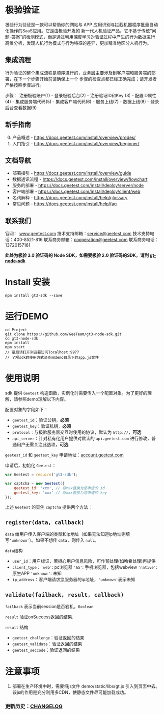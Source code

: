 极验验证
========
极验行为验证是一款可以帮助你的网站与 APP 应用识别与拦截机器程序批量自动化操作的SaaS应用。它是由极验开发的
新一代人机验证产品，它不基于传统“问题-答案”的检测模式，而是通过利用深度学习对验证过程中产生的行为数据进行
高维分析，发现人机行为模式与行为特征的差异，更加精准地区分人机行为。


集成流程
--------
行为验证的整个集成流程是顺序进行的，业务层主要涉及到客户端和服务端的部署，在下一个步骤开始前请确保上一个
步骤的检查点都已经正确完成；请开发者严格按照步骤进行。

步骤： 注册极验账户(1) - 登录极验后台(2) - 注册验证ID和Key (3) - 配置ID属性(4) - 集成服务端代码(5) - 
	   集成客户端代码(6) - 服务上线(7) - 数据上线(8) - 登录后台查看数据(9)


新手指南
--------
0. 产品概述 - https://docs.geetest.com/install/overview/prodes/
1. 入门指引 - https://docs.geetest.com/install/overview/beginner/


文档导航
--------
* 部署指引 - https://docs.geetest.com/install/overview/guide
* 数据通讯流程 - https://docs.geetest.com/install/overview/flowchart
* 服务的部署 - https://docs.geetest.com/install/deploy/server/node
* 客户端部署 - https://docs.geetest.com/install/deploy/client/web
* 名词解释 - https://docs.geetest.com/install/help/glossary
* 常见问题 - https://docs.geetest.com/install/help/faq


联系我们
--------
官网： www.geetest.com
技术支持邮箱：service@geetest.com
技术支持电话：400-8521-816
联系商务邮箱：cooperation@geetest.com
联系商务电话：13720157161


**此处为极验 3.0 验证码的 Node SDK，如需要极验 2.0 验证码的SDK，请到 [gt-node-sdk](https://github.com/GeeTeam/gt-node-sdk)**

# Install 安装

```
npm install gt3-sdk --save
```

# 运行DEMO

```shell
cd Project
git clone https://github.com/GeeTeam/gt3-node-sdk.git
cd gt3-node-sdk
npm install
npm start
// 最后请打开浏览器访问localhost:9977
// 了解sdk的使用方式请查阅demo目录下的app.js文件
```

# 使用说明

sdk 提供 `Geetest` 构造函数，实例化时需要传入一个配置对象。为了更好的理解，请参照demo理解以下内容。

配置对象的字段如下：

- `geetest_id`：验证公钥，**必须**
- `geetest_key`：验证私钥，**必须**
- `protocol`：与极验服务器交互时使用的协议，默认为 `http://`，**可选**
- `api_server`：针对私有化用户提供对默认的 `api.geetest.com` 进行修改，普通用户无需关注此选项，**可选**

`geetest_id` 和 `geetest_key` 申请地址：[account.geetest.com](http://account.geetest.com/)

申请后，初始化 `Geetest`：

```js
var Geetest = require('gt3-sdk');

var captcha = new Geetest({
    geetest_id: 'xxx', // 将xxx替换为您申请的 id
    geetest_key: 'xxx' // 将xxx替换为您申请的 key
});
```

上述 `Geetest` 的实例 `captcha` 提供两个方法：

## `register(data, callback)`

`data` 给用户传入客户端的类型和ip地址（如果无法知道ip地址则填写`'unknown'`）。如果不想传 `data`，则传入 `null`。

`data`结构

- `user_id`：用户标识，若担心用户信息风险，可作预处理(如哈希处理)再提供
- `client_type`：`'web'`: pc浏览器 `'h5'`: 手机浏览器，包括webview `'native'`: 原生APP `'unknown'`: 未知
- `ip_address`：客户端请求您服务器的ip地址，`'unknown'`表示未知


## `validate(failback, result, callback)`

`failback` 表示当前session是否宕机。`Boolean`

`result` 验证onSuccess返回的结果.

`result` 结构
- `geetest_challenge`：验证返回的结果
- `geetest_validate`：验证返回的结果
- `geetest_seccode`：验证返回的结果


# 注意事项

1. 部署在生产环境中时，需要将js文件 demo/static/libs/gt.js 引入到页面中去。该js的作用是充分利用多CDN，使静态文件尽可能加载成功。

### 更新历史：[CHANGELOG](CHANGELOG.md)

